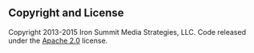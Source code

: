 ## Copyright and License

Copyright 2013-2015 Iron Summit Media Strategies, LLC. Code released under the [Apache 2.0](https://github.com/IronSummitMedia/startbootstrap-1-col-portfolio/blob/gh-pages/LICENSE) license.
